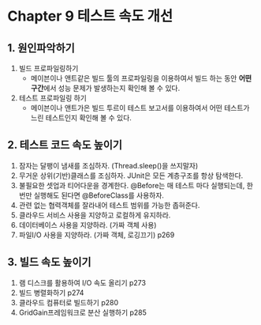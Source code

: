 # Chapter 9 테스트 속도 개선

## 1. 원인파악하기
1. 빌드 프로파일링하기
    - 메이븐이나 앤트같은 빌드 툴의 프로파일링을 이용하여서 빌드 하는 동안 **어떤 구간**에서 성능 문제가 발생하는지 확인해 볼 수 있다.
2. 테스트 프로파일링 하기
    - 메이븐이나 앤트가은 빌드 투르이 테스트 보고서를 이용하여서 어떤 테스트가 느린 테스트인지 확인해 볼 수 있다.

## 2. 테스트 코드 속도 높이기
1. 잠자는 달팽이 냄새를 조심하자. (Thread.sleep()을 쓰지말자)
2. 무거운 상위(기반)클래스를 조심하자. JUnit은 모든 계층구조를 항상 탐색한다.
3. 불필요한 셋업과 티어다운을 경계한다. @Before는 매 테스트 마다 실행되는데, 한번만 실행해도 된다면 @BeforeClass를 사용하자.
4. 관련 없는 협력객체를 잘라내어 테스트 범위를 가능한 좁혀준다.
5. 클라우드 서비스 사용을 지양하고 로컬하게 유지하라.
6. 데이터베이스 사용을 지양하라. (가짜 객체 사용)
7. 파일I/O 사용을 지양하라. (가짜 객체, 로깅끄기) p269

## 3. 빌드 속도 높이기
1. 램 디스크를 활용하여 I/O 속도 올리기 p273
2. 빌드 병렬화하기 p274
3. 클라우드 컴퓨터로 빌드하기 p280
4. GridGain프레임워크로 분산 실행하기 p285
  